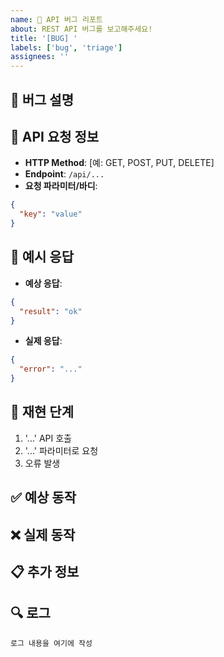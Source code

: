 ```yaml
---
name: 🐛 API 버그 리포트
about: REST API 버그를 보고해주세요!
title: '[BUG] '
labels: ['bug', 'triage']
assignees: ''
---
```


## 🐛 버그 설명
<!-- 어떤 버그인지 간단히 설명해주세요 -->

## 🔎 API 요청 정보
- **HTTP Method**: [예: GET, POST, PUT, DELETE]
- **Endpoint**: `/api/...`
- **요청 파라미터/바디**:
```json
{
  "key": "value"
}
```

## 📝 예시 응답
- **예상 응답**:
```json
{
  "result": "ok"
}
```
- **실제 응답**:
```json
{
  "error": "..."
}
```

## 🔄 재현 단계
1. '...' API 호출
2. '...' 파라미터로 요청
3. 오류 발생

## ✅ 예상 동작
<!-- 정상적으로 동작했을 때 어떻게 되어야 하는지 설명해주세요 -->

## ❌ 실제 동작
<!-- 실제로는 어떻게 동작하는지 설명해주세요 -->

## 📋 추가 정보
<!-- 버그와 관련된 추가 정보나 컨텍스트를 여기에 작성해주세요 -->

## 🔍 로그
<!-- 관련된 로그가 있다면 여기에 붙여넣어주세요 -->
```
로그 내용을 여기에 작성
``` 